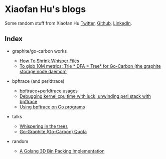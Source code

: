 
# Xiaofan Hu's blogs

Some random stuff from Xiaofan Hu [Twitter](https://twitter.com/bom_d_van), [Github](https://github.com/bom-d-van), [LinkedIn](https://www.linkedin.com/in/xiaofan-hu-9616372a/).

## Index

* graphite/go-carbon works
	* [How To Shrink Whisper Files](how-to-shrink-whisper-files)
	* [To glob 10M metrics: Trie * DFA = Tree² for Go-Carbon (the graphite storage node daemon)](to-glob-10m-metrics-using-trie-and-dfa/)

* bpftrace (and perldtrace)
	* [bpftrace+perldtrace usages](/bpftrace/perldtrace.html)
	* [Debugging kernel cpu time with luck, unwinding perl stack with bpftrace](/bpftrace/debug_osq_lock.html)
	* [Using bpftrace on Go programs](/bpftrace/go.html)

* talks
	* [Whispering in the trees](/talks/whispering-in-the-trees.pdf)
	* [Go-Graphite (Go-Carbon) Quota](/talks/quota.pdf)

* random
	* [A Golang 3D Bin Packing Implementation](https://github.com/bom-d-van/binpacking)
